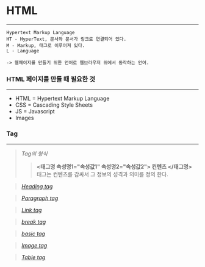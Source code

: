 # HTML
--------------------------------
```
Hypertext Markup Language
HT - HyperText, 문서와 문서가 링크로 연결되어 있다.
M - Markup, 태그로 이루어져 있다.
L - Language

-> 웹페이지를 만들기 위한 언어로 웹브라우저 위에서 동작하는 언어.
```

### HTML 페이지를 만들 때 필요한 것
-------------------------------------
* HTML = Hypertext Markup Language
* CSS = Cascading Style Sheets
* JS = Javascript
* Images


### Tag
--------------------------------
> *Tag의 형식*
> > **<태그명 속성명1="속성값1" 속성명2="속성값2"> 컨텐츠 </태그명>**</br>
> > 태그는 컨텐츠를 감싸서 그 정보의 성격과 의미를 정의 한다.


> [*Heading tag*][link]

> [*Paragraph tag*][link]

> [*Link tag*][link2]

> [*break tag*][link2]

> [*basic tag*][link2]

> [*Image tag*][link3]

> [*Table tag*][link4]


[link]: https://github.com/Minseo-Jo/Coding-tech/blob/ed9158ac5f22ceddd6fa83eaf0edf9816f375f78/Web/HTML/html1.html
[link2]: https://github.com/Minseo-Jo/Coding-tech/blob/86fc010f9ca5ab5b9c3f26dd47794920fe8e4f67/Web/HTML/html2.html
[link3]: https://github.com/Minseo-Jo/Coding-tech/blob/d98d274a2e47dc242fa64919e0ffd4832f810820/Web/HTML/html3.html
[link4]: https://github.com/Minseo-Jo/Coding-tech/blob/d98d274a2e47dc242fa64919e0ffd4832f810820/Web/HTML/html4.html
